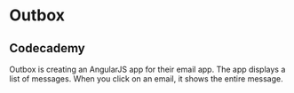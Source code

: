 # Outbox

## Codecademy

Outbox is creating an AngularJS app for their email app. The app displays a list of messages. When you click on an email, it shows the entire message.